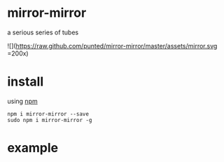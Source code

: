 # mirror-mirror
a serious series of tubes

![](https://raw.github.com/punted/mirror-mirror/master/assets/mirror.svg =200x)

# install

using [npm](https://npmjs.org)

```
npm i mirror-mirror --save
sudo npm i mirror-mirror -g
```

# example

``` coffeescript

```


